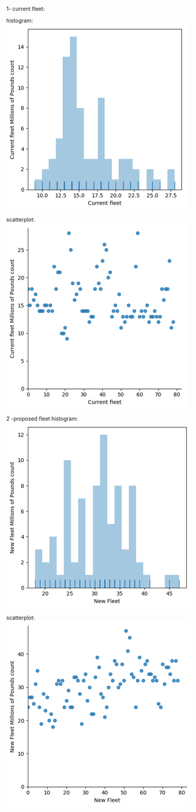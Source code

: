 1- current fleet:

histogram:
![logo](./current_fleet_histogram.png?raw=true)

scatterplot:
![logo](./current_fleet_plot.png?raw=true)

2 -proposed fleet
histogram:
![logo](./proposed_fleet_histogram.png?raw=true)

scatterplot:
![logo](./proposed_fleet_plot.png?raw=true)


